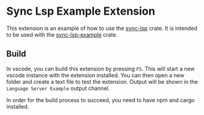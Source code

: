 # Sync Lsp Example Extension

This extension is an example of how to use the [sync-lsp](https://crates.io/crates/sync-lsp) crate.
It is intended to be used with the [sync-lsp-example](../sync-lsp-example) crate.

## Build

In vscode, you can build this extension by pressing `F5`. This will start a new vscode instance with the extension installed.
You can then open a new folder and create a text file to test the extension. Output will be shown in the `Language Server Example` output channel.

In order for the build process to succeed, you need to have npm and cargo installed.